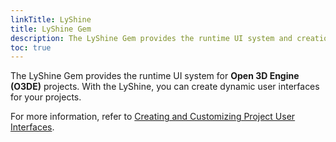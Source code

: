 ```yaml
---
linkTitle: LyShine
title: LyShine Gem
description: The LyShine Gem provides the runtime UI system and creation tools for Open 3D Engine projects.
toc: true
---
```


The LyShine Gem provides the runtime UI system for **Open 3D Engine (O3DE)** projects. With the LyShine, you can create dynamic user interfaces for your projects.

For more information, refer to [Creating and Customizing Project User Interfaces](/docs/user-guide/interactivity/user-interface/).

